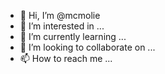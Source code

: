 - 👋 Hi, I’m @mcmolie
- 👀 I’m interested in ...
- 🌱 I’m currently learning ...
- 💞️ I’m looking to collaborate on ...
- 📫 How to reach me ...

<!---
mcmolie/mcmolie is a ✨ special ✨ repository because its `README.md` (this file) appears on your GitHub profile.
You can click the Preview link to take a look at your changes.
--->
